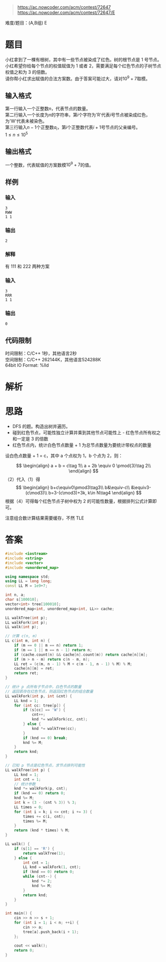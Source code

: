 > https://ac.nowcoder.com/acm/contest/72647
> https://ac.nowcoder.com/acm/contest/72647/E

难度/题目：(A,B组) E
# 题目

小红拿到了一棵有根树，其中有一些节点被染成了红色。树的根节点是 1 号节点。  
小红希望你给每个节点的权值赋值为 1 或者 2，需要满足每个红色节点的子树节点权值之和为 3 的倍数。  
请你帮小红求出赋值的合法方案数。由于答案可能过大，请对$10^9+7$取模。
## 输入格式

第一行输入一个正整数$n$，代表节点的数量。  
第二行输入一个长度为$n$的字符串，第$i$个字符为'R'代表$i$号节点被染成红色，为'W'代表未被染色。  
第三行输入$n-1$个正整数$a_i$，第$i$个正整数代表$i+1$号节点的父亲编号。  
$1\leq n \leq 10^5$
## 输出格式

一个整数，代表赋值的方案数模$10^9+7$的值。
## 样例
### 输入

```
3
RWW
1 1
```
### 输出

```
2
```
### 解释

有 111 和 222 两种方案
### 输入

```
3
RRR
1 1
```
### 输出

```
0
```
## 代码限制

时间限制：C/C++ 1秒，其他语言2秒  
空间限制：C/C++ 262144K，其他语言524288K  
64bit IO Format: %lld
# 解析
# 思路

- DFS 的题。构造出树并遍历。
- 碰到红色节点，可能性独立计算并乘到其他节点可能性上 - 红色节点所有权之和一定是 3 的倍数
- 红色节点内，统计白色节点数量 + 1 为总节点数量为要统计带权点的数量

设白色点数量 + 1 = c，其中 a 个点权为 1，b 个点为 2，则：

$$
\begin{align}
a + b = c\tag 1\\
a + 2b \equiv 0 \pmod{3}\tag 2\\
\end{align}
$$
（2）代入（1）得
$$
\begin{align}
b+c\equiv0\pmod3\tag3\\
b&\equiv-c\\
&\equiv3-(c\mod3)\\
b=3-(c\mod3)+3k, k\in N\tag4
\end{align}
$$
根据（4）可得每个红色节点子树中权为 2 的可能性数量，根据排列公式计算即可。

注意组合数计算结果需要缓存，不然 TLE
# 答案

```c++
#include <iostream>
#include <string>
#include <vector>
#include <unordered_map>

using namespace std;
using LL = long long;
const LL M = 1e9+7;

int n, a;
char s[100010];
vector<int> tree[100010];
unordered_map<int, unordered_map<int, LL>> cache;

LL walkTree(int p);
LL walkFork(int p);
LL walk(int p);

// 计算 c(n, m)
LL c(int m, int n) {
    if (m == 0 || m == n) return 1;
    if (m == 1 || m == n - 1) return n;
    if (cache.count(n) && cache[n].count(m)) return cache[n][m];
    if (m > n - m) return c(n - m, n);
    LL ret = (c(m, n - 1) % M + c(m - 1, n - 1) % M) % M;
    cache[n][m] = ret;
    return ret;
}

// 统计 p 点所有子节点中，白色节点的数量
// 返回若存在红色节点，则返回红色节点的组合数量
LL walkFork(int p, int &cnt) {
    LL knd = 1;
    for (int cc: tree[p]) {
        if (s[cc] == 'W') {
            cnt++;
            knd *= walkFork(cc, cnt);
        } else {
            knd *= walkTree(cc);
        }
        if (knd == 0) break;
        knd %= M;
    }
    return knd;
}

// 已知 p 节点是红色节点，求节点排列可能性
LL walkTree(int p) {
    LL knd = 1;
    int cnt = 1;
    // 统计参数
    knd *= walkFork(p, cnt);
    if (knd == 0) return 0;
    knd %= M;
    int k = (3 - (cnt % 3)) % 3;
    LL times = 0;
    for (int i = k; i <= cnt; i += 3) {
        times += c(i, cnt);
        times %= M;
    }
    return (knd * times) % M;
}

LL walk() {
    if (s[1] == 'R') {
        return walkTree(1);
    } else {
        int cnt = 1;
        LL knd = walkFork(1, cnt);
        if (knd == 0) return 0;
        while (cnt--) {
            knd *= 2;
            knd %= M;
        }
        return knd;
    }
}

int main() {
    cin >> n >> s + 1;
    for (int i = 1; i < n; ++i) {
        cin >> a;
        tree[a].push_back(i + 1);
    };
    
    cout << walk();
    return 0;
}
```